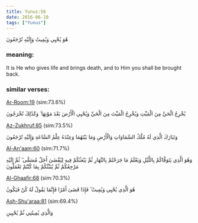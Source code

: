 ```yaml
---
title: Yunus:56
date: 2016-06-10
tags: ["Yunus"]
---
```

هُوَ يُحْيِي وَيُمِيتُ وَإِلَيْهِ تُرْجَعُونَ
### meaning: 
It is He who gives life and brings death, and to Him you shall be brought back.
### similar verses: 

[Ar-Room:19](/30/19) (sim:73.6%)

يُخْرِجُ الْحَيَّ مِنَ الْمَيِّتِ وَيُخْرِجُ الْمَيِّتَ مِنَ الْحَيِّ وَيُحْيِي الْأَرْضَ بَعْدَ مَوْتِهَا ۚ وَكَذَٰلِكَ تُخْرَجُونَ

[Az-Zukhruf:85](/43/85) (sim:73.5%)

وَتَبَارَكَ الَّذِي لَهُ مُلْكُ السَّمَاوَاتِ وَالْأَرْضِ وَمَا بَيْنَهُمَا وَعِنْدَهُ عِلْمُ السَّاعَةِ وَإِلَيْهِ تُرْجَعُونَ

[Al-An'aam:60](/6/60) (sim:71.7%)

وَهُوَ الَّذِي يَتَوَفَّاكُمْ بِاللَّيْلِ وَيَعْلَمُ مَا جَرَحْتُمْ بِالنَّهَارِ ثُمَّ يَبْعَثُكُمْ فِيهِ لِيُقْضَىٰ أَجَلٌ مُسَمًّى ۖ ثُمَّ إِلَيْهِ مَرْجِعُكُمْ ثُمَّ يُنَبِّئُكُمْ بِمَا كُنْتُمْ تَعْمَلُونَ

[Al-Ghaafir:68](/40/68) (sim:70.3%)

هُوَ الَّذِي يُحْيِي وَيُمِيتُ ۖ فَإِذَا قَضَىٰ أَمْرًا فَإِنَّمَا يَقُولُ لَهُ كُنْ فَيَكُونُ

[Ash-Shu'araa:81](/26/81) (sim:69.4%)

وَالَّذِي يُمِيتُنِي ثُمَّ يُحْيِينِ
